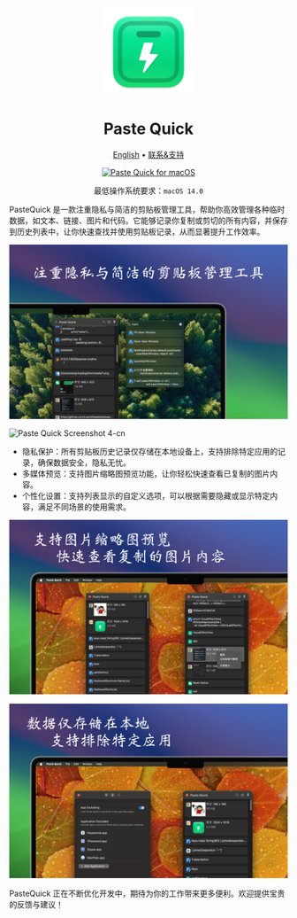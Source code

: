 <div align="center">
  <br />
  <br />
  <img src="./assets/logo.png" alt="DevTutor LOGO" width="160" height="160">
  <h1>Paste Quick</h1>
  <!--rehype:style=border: 0;-->
  <p>
    <a href="./README.md">English</a> • 
    <a target="_blank" href="https://github.com/jaywcjlove/paste-quick/issues/new?assignees=&labels=support%2Cfeedback%2Cquestion&projects=&template=bug_report.yml&title=%F0%9F%99%8B%E2%80%8D%E2%99%82%EF%B8%8F+Support+%26+Feedback%3A+Quick+RSS">联系&支持</a>
  </p>
  <p>
    <a target="_blank" href="https://apps.apple.com/app/paste-quick/6723903021" title="PasteQuick for macOS">
      <img alt="Paste Quick for macOS" src="https://jaywcjlove.github.io/sb/download/macos.svg" height="51">
    </a>
  </p>
</div>

<div align="center">

最低操作系统要求：`macOS 14.0`

</div>

PasteQuick 是一款注重隐私与简洁的剪贴板管理工具，帮助你高效管理各种临时数据，如文本、链接、图片和代码。它能够记录你复制或剪切的所有内容，并保存到历史列表中，让你快速查找并使用剪贴板记录，从而显著提升工作效率。

![Paste Quick Screenshot 1-cn](./assets/screenshots-1-cn.png)

![Paste Quick Screenshot 4-cn](./assets/screenshots-4-cn.png)

- 隐私保护：所有剪贴板历史记录仅存储在本地设备上，支持排除特定应用的记录，确保数据安全，隐私无忧。
- 多媒体预览：支持图片缩略图预览功能，让你轻松快速查看已复制的图片内容。
- 个性化设置：支持列表显示的自定义选项，可以根据需要隐藏或显示特定内容，满足不同场景的使用需求。

![Paste Quick Screenshot 2](./assets/screenshots-2-cn.png)

![Paste Quick Screenshot 3](./assets/screenshots-3-cn.png)

PasteQuick 正在不断优化开发中，期待为你的工作带来更多便利。欢迎提供宝贵的反馈与建议！

<!--idoc:config:
site: Paste Quick
title: 一款注重隐私的简单剪贴板管理工具，能够高效处理各种临时数据类型，包括文本、链接、图片和代码。
keywords: PasteQuick, 剪贴板管理器, 隐私工具, 数据管理, 文本管理, 图片管理, 链接管理, 代码片段管理, macOS 应用
-->